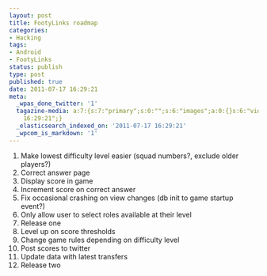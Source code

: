 ```yaml
---
layout: post
title: FootyLinks roadmap
categories:
- Hacking
tags:
- Android
- FootyLinks
status: publish
type: post
published: true
date: 2011-07-17 16:29:21
meta:
  _wpas_done_twitter: '1'
  tagazine-media: a:7:{s:7:"primary";s:0:"";s:6:"images";a:0:{}s:6:"videos";a:0:{}s:11:"image_count";s:1:"0";s:6:"author";s:8:"12339140";s:7:"blog_id";s:8:"11998060";s:9:"mod_stamp";s:19:"2011-07-17
    16:29:21";}
  _elasticsearch_indexed_on: '2011-07-17 16:29:21'
  _wpcom_is_markdown: '1'
---
```

<ol>
    <li>Make lowest difficulty level easier (squad numbers?, exclude older players?)</li>
    <li>Correct answer page</li>
    <li>Display score in game</li>
    <li>Increment score on correct answer</li>
    <li>Fix occasional crashing on view changes (db init to game startup event?)</li>
    <li>Only allow user to select roles available at their level</li>
    <li>Release one</li>
    <li>Level up on score thresholds</li>
    <li>Change game rules depending on difficulty level</li>
    <li>Post scores to twitter</li>
    <li>Update data with latest transfers</li>
    <li>Release two</li>
</ol>
